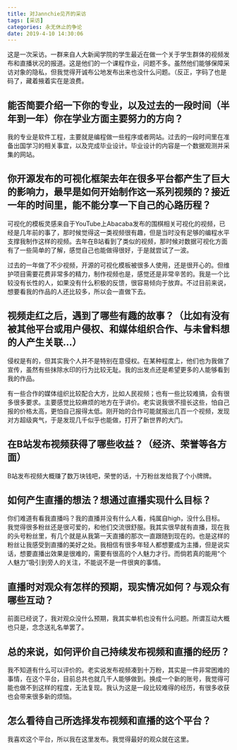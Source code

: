 ```yaml
---
title: 对Jannchie见齐的采访
tags: [采访]
categories: 永无休止的争论
date: 2019-4-10 14:30:06
---
```


这是一次采访。一群来自人大新闻学院的学生最近在做一个关于学生群体的视频发布和直播状况的报道。这是他们的一个课程作业，问题不多。虽然他们能够保障采访对象的隐私，但我觉得开诚布公地发布出来也没什么问题。（反正，字码了也是码了，藏着掖着实在是浪费。

## 能否简要介绍一下你的专业，以及过去的一段时间（半年到一年）你在学业方面主要努力的方向？

我的专业是软件工程，主要就是编程做一些程序或者网站。过去的一段时间里在准备出国学习的相关事宜，以及完成毕业设计。毕业设计的内容是一个数据观测并采集的网站。

## 你开源发布的可视化框架去年在很多平台都产生了巨大的影响力，最早是如何开始制作这一系列视频的？接近一年的时间里，能不能分享一下自己的心路历程？

可视化的模板灵感来自于YouTube上Abacaba发布的围棋相关可视化的视频，已经是几年前的事了，那时候觉得这一类视频很有趣，但是当时没有足够的编程水平支撑我制作这样的视频。去年在B站看到了类似的视频，那时候对数据可视化方面有了一些简单的了解，感觉自己也能做得很好，于是就尝试了一波。

过去的一年做了不少视频，开源的可视化模板被很多人使用，还是很开心的。但维护项目需要花费非常多的精力，制作视频也是，感觉还是非常辛苦的。我是一个比较没有长性的人，如果没有什么积极的反馈，很容易倾向于放弃。不过目前来说，想要看我的作品的人还比较多，所以会一直做下去。

## 视频走红之后，遇到了哪些有趣的故事？（比如有没有被其他平台或用户侵权、和媒体组织合作、与未曾料想的人产生关联...）

侵权是有的，但其实我个人并不是特别在意侵权。在某种程度上，他们也为我做了宣传，虽然有些抹除水印的行为比较无耻。我的出发点还是希望更多的人能够看到我的作品。

有一些合作的媒体组织比较配合大方，比如人民视频；也有一些比较难搞，会有很多很多要求。主要感觉比较麻烦的地方在于讲价。老实说我很不擅长这些，怕自己报的价格太高，更怕自己报得太低。刚开始的合作可能就报出几百一个视频，发现对方超级爽气，于是发现几千似乎也能做，打开了新世界的大门。

## 在B站发布视频获得了哪些收益？（经济、荣誉等各方面）

B站发布视频大概赚了数万块钱吧，荣誉的话，十万粉丝发给我了个小牌牌。

## 如何产生直播的想法？想通过直播实现什么目标？

你们难道有看我直播吗？我的直播并没有什么人看，纯属自high，没什么目标。我觉得很多粉丝还是很可爱的，和他们交流很舒服。我其实很早就有直播，现在我的头号粉丝里，有几个就是从我第一天直播的那次一直跟随到现在的。也是这样的粉丝让我感受到直播的美好之处。我相信有很多年轻人都想要成为主播，但是说实话，想要直播出效果是很难的，需要有很高的个人魅力才行。而倘若真的能用“个人魅力”吸引到旁人的关注，不能说不是一件很爽的事情。

## 直播时对观众有怎样的预期，现实情况如何？与观众有哪些互动？

前面已经说了，我对观众没什么预期，我其实单机也没有什么问题。所谓互动大概也只是，念念送礼名单罢了。

## 总的来说，如何评价自己持续发布视频和直播的经历？

我不知道有什么可以评价的。老实说发布视频凑到十万粉，其实是一件非常困难的事情，在这个平台，目前总共也就几千人能够做到。换成一个新的账号，我觉得可能也做不到这样的程度，无法复现。我认为这是一段比较难得的经历，有很多收获也会带来很多新的烦恼。

## 怎么看待自己所选择发布视频和直播的这个平台？

我喜欢这个平台，所以我在这里发布。我觉得最好的观众就在这里。